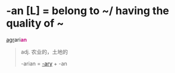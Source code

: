 # -an [L] = belong to ~/ having the quality of ~

[agr](_agr_.md)ari<b style="color: #C71585;">an</b>
> adj. 农业的，土地的
>
> -arian = [-ary](-ary.md) + -an